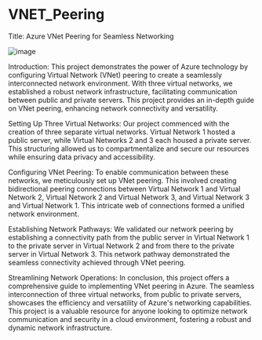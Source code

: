 # VNET_Peering

Title: Azure VNet Peering for Seamless Networking

![image](https://github.com/21a91a6121/VNET_Peering/assets/98638809/97adbe68-2366-4cbd-b91c-37cbec81c2e4)

Introduction:
This project demonstrates the power of Azure technology by configuring Virtual Network (VNet) peering to create a seamlessly interconnected network environment. With three virtual networks, we established a robust network infrastructure, facilitating communication between public and private servers. This project provides an in-depth guide on VNet peering, enhancing network connectivity and versatility.

Setting Up Three Virtual Networks:
Our project commenced with the creation of three separate virtual networks. Virtual Network 1 hosted a public server, while Virtual Networks 2 and 3 each housed a private server. This structuring allowed us to compartmentalize and secure our resources while ensuring data privacy and accessibility.

Configuring VNet Peering:
To enable communication between these networks, we meticulously set up VNet peering. This involved creating bidirectional peering connections between Virtual Network 1 and Virtual Network 2, Virtual Network 2 and Virtual Network 3, and Virtual Network 3 and Virtual Network 1. This intricate web of connections formed a unified network environment.

Establishing Network Pathways:
We validated our network peering by establishing a connectivity path from the public server in Virtual Network 1 to the private server in Virtual Network 2 and from there to the private server in Virtual Network 3. This network pathway demonstrated the seamless connectivity achieved through VNet peering.

Streamlining Network Operations:
In conclusion, this project offers a comprehensive guide to implementing VNet peering in Azure. The seamless interconnection of three virtual networks, from public to private servers, showcases the efficiency and versatility of Azure's networking capabilities. This project is a valuable resource for anyone looking to optimize network communication and security in a cloud environment, fostering a robust and dynamic network infrastructure.

